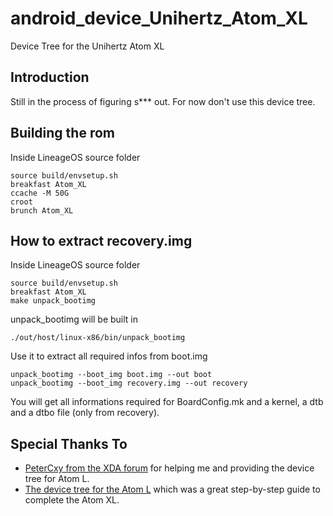 # android_device_Unihertz_Atom_XL
Device Tree for the Unihertz Atom XL

## Introduction
Still in the process of figuring s*** out.
For now don't use this device tree.

## Building the rom
Inside LineageOS source folder

	source build/envsetup.sh
	breakfast Atom_XL
	ccache -M 50G
	croot
	brunch Atom_XL	

## How to extract recovery.img
Inside LineageOS source folder

	source build/envsetup.sh
	breakfast Atom_XL
	make unpack_bootimg

unpack_bootimg will be built in

	./out/host/linux-x86/bin/unpack_bootimg

Use it to extract all required infos from boot.img

	unpack_bootimg --boot_img boot.img --out boot
	unpack_bootimg --boot_img recovery.img --out recovery

You will get all informations required for BoardConfig.mk and a kernel, a dtb and a dtbo file (only from recovery).

## Special Thanks To

- [PeterCxy from the XDA forum](https://forum.xda-developers.com/member.php?u=5351691) for helping me and providing the device tree for Atom L.
- [The device tree for the Atom L](https://cgit.typeblog.net/android/device/unihertz/Atom_L/) which was a great step-by-step guide to complete the Atom XL.
